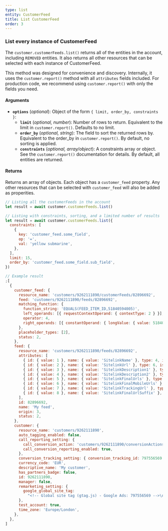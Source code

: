 ```yaml
---
type: list
entity: CustomerFeed
title: List CustomerFeed
order: 3
---
```


### List every instance of CustomerFeed

The `customer.customerFeeds.list()` returns all of the entities in the account, including `REMOVED` entities. It also returns all other resources that can be selected with each instance of CustomerFeed.

This method was designed for convenience and discovery. Internally, it uses the `customer.report()` method with all `attributes` fields included. For production code, we recommend using `customer.report()` with only the fields you need.

#### Arguments

- **`options`** (_optional_): Object of the form `{ limit, order_by, constraints }`:
  - **`limit`** (_optional, number_): Number of rows to return. Equivalent to the limit in `customer.report()`. Defaults to no limit.
  - **`order_by`** (_optional, string_): The field to sort the returned rows by. Equivalent to the order_by in `customer.report()`. By default, no sorting is applied.
  - **`constraints`** (_optional, array/object_): A constraints array or object. See the `customer.report()` documentation for details. By default, all entities are returned.

#### Returns

Returns an array of objects.
Each object has a `customer_feed` property. Any other resources that can be selected with `customer_feed` will also be added as properities.

```javascript
// Listing all the customerFeeds in the account
let result = await customer.customerFeeds.list()

// Listing with constraints, sorting, and a limited number of results
let result = await customer.customerFeeds.list({
  constraints: [
    {
      key: 'customer_feed.some_field',
      op: '=',
      val: 'yellow submarine',
    },
  ],
  limit: 15,
  order_by: 'customer_feed.some_field.sub_field',
})
```

```javascript
// Example result
;[
  {
    customer_feed: {
      resource_name: 'customers/9262111890/customerFeeds/82896692',
      feed: 'customers/9262111890/feeds/82896692',
      matching_function: {
        function_string: 'EQUALS(FEED_ITEM_ID,51840594005)',
        left_operands: [{ requestContextOperand: { contextType: 2 } }],
        operator: 4,
        right_operands: [{ constantOperand: { longValue: { value: 51840594005 } } }],
      },
      placeholder_types: [2],
      status: 2,
    },
    feed: {
      resource_name: 'customers/9262111890/feeds/82896692',
      attributes: [
        { id: { value: 1 }, name: { value: 'SitelinkName' }, type: 4, isPartOfKey: { value: false } },
        { id: { value: 2 }, name: { value: 'SitelinkUrl' }, type: 6, isPartOfKey: { value: false } },
        { id: { value: 3 }, name: { value: 'SitelinkDescription1' }, type: 4, isPartOfKey: { value: false } },
        { id: { value: 4 }, name: { value: 'SitelinkDescription2' }, type: 4, isPartOfKey: { value: false } },
        { id: { value: 5 }, name: { value: 'SitelinkFinalUrls' }, type: 12, isPartOfKey: { value: false } },
        { id: { value: 6 }, name: { value: 'SitelinkFinalMobileUrls' }, type: 12, isPartOfKey: { value: false } },
        { id: { value: 7 }, name: { value: 'SitelinkTrackingUrl' }, type: 6, isPartOfKey: { value: false } },
        { id: { value: 8 }, name: { value: 'SitelinkFinalUrlSuffix' }, type: 4, isPartOfKey: { value: false } },
      ],
      id: 82896692,
      name: 'My feed',
      origin: 3,
      status: 2,
    },
    customer: {
      resource_name: 'customers/9262111890',
      auto_tagging_enabled: false,
      call_reporting_setting: {
        call_conversion_action: 'customers/9262111890/conversionActions/179',
        call_conversion_reporting_enabled: true,
      },
      conversion_tracking_setting: { conversion_tracking_id: 797556569 },
      currency_code: 'EUR',
      descriptive_name: 'My customer',
      has_partners_badge: false,
      id: 9262111890,
      manager: false,
      remarketing_setting: {
        google_global_site_tag:
          "<!-- Global site tag (gtag.js) - Google Ads: 797556569 -->\n<script async src=\"https://www.googletagmanager.com/gtag/js?id=AW-797556569\"></script>\n<script>\n  window.dataLayer = window.dataLayer || [];\n  function gtag(){dataLayer.push(arguments);}\n  gtag('js', new Date());\n\n  gtag('config', 'AW-797556569');\n</script>\n",
      },
      test_account: true,
      time_zone: 'Europe/London',
    },
  },
]
```
